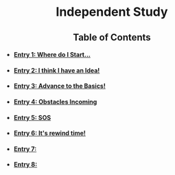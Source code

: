 # <center> Independent Study</center>
## <center>Table of Contents</center>
* #### [Entry 1: Where do I Start...](entries/entry1.md) 
* #### [Entry 2: I think I have an Idea!](entries/entry2.md)
* #### [Entry 3: Advance to the Basics!](entries/entry3.md)
* #### [Entry 4: Obstacles Incoming](entries/entry4.md)
* #### [Entry 5: SOS](entries/entry5.md)
* #### [Entry 6: It's rewind time!](entries/entry6.md)
* #### [Entry 7: ](entries/entry7.md)
* #### [Entry 8: ](entries/entry8.md)
